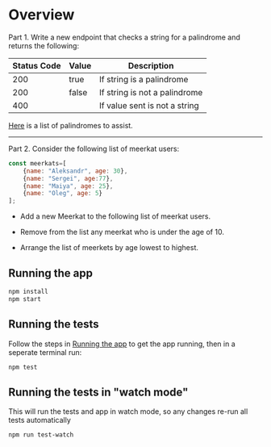 # Overview

Part 1. Write a new endpoint that checks a string for a palindrome and returns the following:

| Status Code | Value | Description                   |
| ----------- | ----- | ----------------------------- |
| 200         | true  | If string is a palindrome     |
| 200         | false | If string is not a palindrome |
| 400         |       | If value sent is not a string |

  [Here](https://examples.yourdictionary.com/palindrome-examples.html) is a list of palindromes to assist.

---

Part 2. Consider the following list of meerkat users:

```javascript
const meerkats=[
    {name: "Aleksandr", age: 30},
    {name: "Sergei", age:77},
    {name: "Maiya", age: 25},
    {name: "Oleg", age: 5}
];
```
 - Add a new Meerkat to the following list of meerkat users.
 
 - Remove from the list any meerkat who is under the age of 10.

 - Arrange the list of meerkets by age lowest to highest.

## Running the app

```bash
npm install
npm start
```

## Running the tests

Follow the steps in [Running the app](#running-the-app) to get the app running, then in a seperate terminal run:

```bash
npm test
```

## Running the tests in "watch mode"

This will run the tests and app in watch mode, so any changes re-run all tests automatically

```bash
npm run test-watch
```

